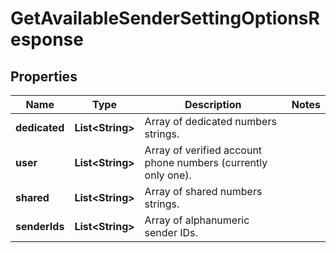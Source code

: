 
# GetAvailableSenderSettingOptionsResponse

## Properties
Name | Type | Description | Notes
------------ | ------------- | ------------- | -------------
**dedicated** | **List&lt;String&gt;** | Array of dedicated numbers strings. | 
**user** | **List&lt;String&gt;** | Array of verified account phone numbers (currently only one). | 
**shared** | **List&lt;String&gt;** | Array of shared numbers strings. | 
**senderIds** | **List&lt;String&gt;** | Array of alphanumeric sender IDs. | 



